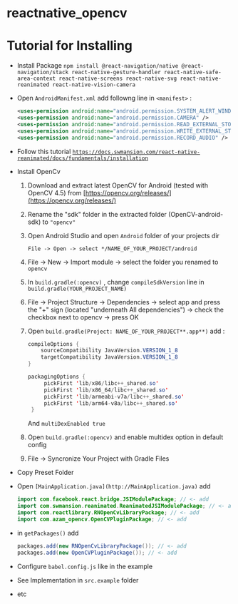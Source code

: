 # reactnative_opencv
# Tutorial for Installing

- Install Package `npm install @react-navigation/native @react-navigation/stack react-native-gesture-handler react-native-safe-area-context react-native-screens react-native-svg react-native-reanimated react-native-vision-camera`
- Open `AndroidManifest.xml`  add followng line in `<manifest>` :
    
    ```xml
    <uses-permission android:name="android.permission.SYSTEM_ALERT_WINDOW"/>
    <uses-permission android:name="android.permission.CAMERA" />
    <uses-permission android:name="android.permission.READ_EXTERNAL_STORAGE" />
    <uses-permission android:name="android.permission.WRITE_EXTERNAL_STORAGE" />
    <uses-permission android:name="android.permission.RECORD_AUDIO" />
    ```
    
- Follow this tutorial [`https://docs.swmansion.com/react-native-reanimated/docs/fundamentals/installation`](https://docs.swmansion.com/react-native-reanimated/docs/fundamentals/installation)
- Install OpenCv
    1. Download and extract latest OpenCV for Android (tested with OpenCV 4.5) from [https://opencv.org/releases/](https://opencv.org/releases/)
    2. Rename the "sdk" folder in the extracted folder (OpenCV-android-sdk) to `"opencv"`
    3. Open Android Studio and open `Android` folder of your projects dir
        
        `File -> Open -> select */NAME_OF_YOUR_PROJECT/android`
        
    4. File -> New -> Import module -> select the folder you renamed to `opencv`
    5. In `build.gradle(:opencv)` , change `compileSdkVersion` line in `build.gradle(YOUR_PROJECT_NAME)`
    6. File -> Project Structure -> Dependencies -> select app and press the "+" sign (located "underneath All dependencies") -> check the checkbox next to opencv -> press OK
    7. Open `build.gradle(Project: NAME_OF_YOUR_PROJECT**.app**)` add : 
        
        ```java
        compileOptions {
            sourceCompatibility JavaVersion.VERSION_1_8
            targetCompatibility JavaVersion.VERSION_1_8
        }
        
        packagingOptions {
             pickFirst 'lib/x86/libc++_shared.so'
             pickFirst 'lib/x86_64/libc++_shared.so'
             pickFirst 'lib/armeabi-v7a/libc++_shared.so'
             pickFirst 'lib/arm64-v8a/libc++_shared.so'
         }
        ```
        
        And `multiDexEnabled true`
        
    8. Open `build.gradle(:opencv)` and enable multidex option in default config
    9. File -> Syncronize Your Project with Gradle Files
- Copy Preset Folder
- Open `[MainApplication.java](http://MainApplication.java)` add
    
    ```java
    import com.facebook.react.bridge.JSIModulePackage; // <- add
    import com.swmansion.reanimated.ReanimatedJSIModulePackage; // <- add
    import com.reactlibrary.RNOpenCvLibraryPackage; // <- add
    import com.azam_opencv.OpenCVPluginPackage; // <- add
    ```
    
- in `getPackages()` add
    
    ```java
    packages.add(new RNOpenCvLibraryPackage()); // <- add
    packages.add(new OpenCVPluginPackage()); // <- add
    ```
    
- Configure `babel.config.js` like in the example
- See Implementation in `src.example` folder
- etc
